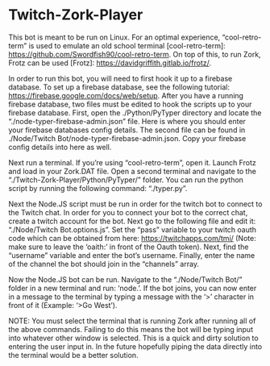 # Twitch-Zork-Player

This bot is meant to be run on Linux. For an optimal experience, “cool-retro-term” is used to emulate an old school terminal [cool-retro-term]: https://github.com/Swordfish90/cool-retro-term. On top of this, to run Zork, Frotz can be used [Frotz]: https://davidgriffith.gitlab.io/frotz/. 

In order to run this bot, you will need to first hook it up to a firebase database. To set up a firebase database, see the following tutorial: https://firebase.google.com/docs/web/setup. After you have a running firebase database, two files must be edited to hook the scripts up to your firebase database. First, open the ./Python/PyTyper directory and locate the “./node-typer-firebase-admin.json” file. Here is where you should enter your firebase databases config details. The second file can be found in ./Node/Twitch Bot/node-typer-firebase-admin.json. Copy your firebase config details into here as well. 

Next run a terminal. If you’re using “cool-retro-term”, open it. Launch Frotz and load in your Zork.DAT file. Open a second terminal and navigate to the “./Twitch-Zork-Player/Python/PyTyper/” folder. You can run the python script by running the following command: “./typer.py”.

Next the Node.JS script must be run in order for the twitch bot to connect to the Twitch chat. In order for you to connect your bot to the correct chat, create a twitch account for the bot. Next go to the following file and edit it: “./Node/Twitch Bot.options.js”. Set the “pass” variable to your twitch oauth code which can be obtained from here: https://twitchapps.com/tmi/ (Note: make sure to leave the ‘oaith:’ in front of the Oauth token). Next, find the “username” variable and enter the bot’s username. Finally, enter the name of the channel the bot should join in the “channels” array. 

Now the Node.JS bot can be run. Navigate to the “./Node/Twitch Bot/” folder in a new terminal and run: ‘node.’. If the bot joins, you can now enter in a message to the terminal by typing a message with the ‘>’ character in front of it (Example: ‘>Go West’). 

NOTE: You must select the terminal that is running Zork after running all of the above commands. Failing to do this means the bot will be typing input into whatever other window is selected.  This is a quick and dirty solution to entering the user input in. In the future hopefully piping the data directly into the terminal would be a better solution. 

